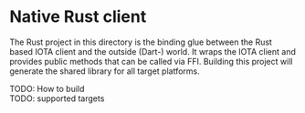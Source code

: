 # Native Rust client

The Rust project in this directory is the binding glue between the Rust based
IOTA client and the outside (Dart-) world. It wraps the IOTA client and provides
public methods that can be called via FFI. Building this project will generate
the shared library for all target platforms.

TODO: How to build  
TODO: supported targets
